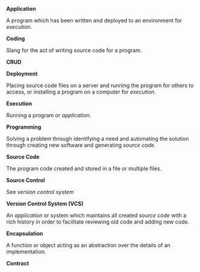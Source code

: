 <!--bl
(filemeta
    (title "Programming Jargon"))
/bl-->

**Application**

A program which has been written and deployed to an environment for *execution*.

**Coding**

Slang for the act of writing source code for a program.

**CRUD**



**Deployment**

Placing source code files on a server and running the program for others to access, or installing a program on a computer for *execution*.

**Execution**

Running a program or *application*.

**Programming**

Solving a problem through identifying a need and automating the solution through creating new software and generating *source code*.

**Source Code**

The program code created and stored in a file or multiple files.

**Source Control**

See *version control system*

**Version Control System (VCS)**

An *application* or system which maintains all created *source code* with a rich history in order to facilitate reviewing old code and adding new code.

**Encapsulation**

A function or object acting as an abstraction over the details of an implementation.

**Contract**

